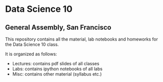 # Data Science 10
## General Assembly, San Francisco

This repository contains all the material, lab notebooks and homeworks for the Data Science 10 class.

It is organized as follows:

- Lectures: contains pdf slides of all classes
- Labs: contains ipython notebooks of all labs
- Misc: contains other material (syllabus etc.)